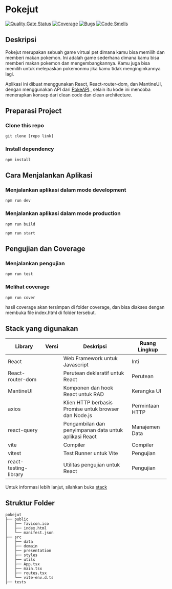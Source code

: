 # Pokejut

[![Quality Gate Status](https://sonarcloud.io/api/project_badges/measure?project=Stradivary_pokejut&metric=alert_status)](https://sonarcloud.io/summary/new_code?id=Stradivary_pokejut)
[![Coverage](https://sonarcloud.io/api/project_badges/measure?project=Stradivary_pokejut&metric=coverage)](https://sonarcloud.io/summary/new_code?id=Stradivary_pokejut)
[![Bugs](https://sonarcloud.io/api/project_badges/measure?project=Stradivary_pokejut&metric=bugs)](https://sonarcloud.io/summary/new_code?id=Stradivary_pokejut)
[![Code Smells](https://sonarcloud.io/api/project_badges/measure?project=Stradivary_pokejut&metric=code_smells)](https://sonarcloud.io/summary/new_code?id=Stradivary_pokejut)

## Deskripsi

Pokejut merupakan sebuah game virtual pet dimana kamu bisa memilih dan memberi makan pokemon. Ini adalah game sederhana dimana kamu bisa memberi makan pokemon dan mengembangkannya. Kamu juga bisa memilih untuk melepaskan pokemonmu jika kamu tidak menginginkannya lagi.

Aplikasi ini dibuat menggunakan React, React-router-dom, dan MantineUI, dengan menggunakan API dari [PokeAPI](https://pokeapi.co/)., selain itu kode ini mencoba menerapkan konsep dari clean code dan clean architecture.

## Preparasi Project

### Clone this repo

```
git clone [repo link]
```

### Install dependency

```
npm install
```

## Cara Menjalankan Aplikasi

### Menjalankan aplikasi dalam mode development

```
npm run dev
```

### Menjalankan aplikasi dalam mode production

```
npm run build

npm run start
```

## Pengujian dan Coverage

### Menjalankan pengujian

```
npm run test
```

### Melihat coverage

```
npm run cover
```

hasil coverage akan tersimpan di folder coverage, dan bisa diakses dengan membuka file index.html di folder tersebut.

## Stack yang digunakan

| Library           | Versi   | Deskripsi                                              | Ruang Lingkup       |
|-------------------|---------|--------------------------------------------------------|---------------------|
| React             |         | Web Framework untuk Javascript                          | Inti                |
| React-router-dom  |         | Perutean deklaratif untuk React                       | Perutean            |
| MantineUI         |         | Komponen dan hook React untuk RAD                       | Kerangka UI         |
| axios             |         | Klien HTTP berbasis Promise untuk browser dan Node.js  | Permintaan HTTP     |
| react-query       |         | Pengambilan dan penyimpanan data untuk aplikasi React  | Manajemen Data      |
| vite              |         | Compiler                                               | Compiler    |
| vitest            |         | Test Runner untuk Vite                                  | Pengujian           |
| react-testing-library |     | Utilitas pengujian untuk React                         | Pengujian           |


Untuk informasi lebih lanjut, silahkan buka [stack](./STACK.md)

## Struktur Folder

```
pokejut
├── public
│   ├── favicon.ico
│   ├── index.html
│   └── manifest.json
├── src
│   ├── data
│   ├── domain
│   ├── presentation
│   ├── styles
│   ├── utils
│   ├── App.tsx
│   ├── main.tsx
│   ├── routes.tsx  
│   └── vite-env.d.ts
├── tests
```

